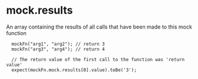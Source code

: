 # mock.results

An array containing the results of all calls that have been made to this mock function

```
  mockFn("arg1", "arg2"); // return 3
  mockFn("arg3", "arg4"); // return 4

  // The return value of the first call to the function was 'return value'
  expect(mockFn.mock.results[0].value).toBe('3');
```
